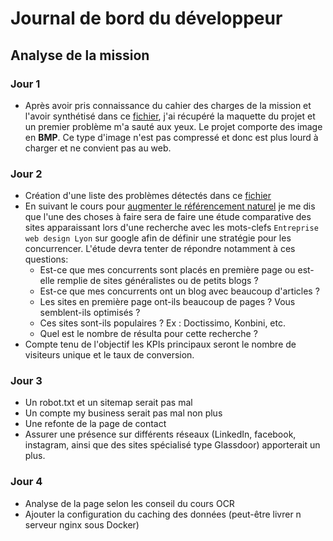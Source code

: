 # Journal de bord du développeur

## Analyse de la mission

### Jour 1
- Après avoir pris connaissance du cahier des charges de la mission et l'avoir synthétisé dans ce
[fichier](instruction.md), j'ai récupéré la maquette du projet et un premier problème m'a sauté aux
yeux. Le projet comporte des image en **BMP**. Ce type d'image n'est pas compressé et donc est plus
lourd à charger et ne convient pas au web.

### Jour 2
- Création d'une liste des problèmes détectés dans ce [fichier](problems.md)
- En suivant le cours pour [augmenter le référencement naturel](https://openclassrooms.com/fr/courses/5561431-augmentez-votre-trafic-grace-au-referencement-naturel-seo/5578336-analysez-la-pertinence-du-seo-pour-votre-organisation) je me dis que l'une des choses à faire
sera de faire une étude comparative des sites apparaissant lors d'une recherche avec les mots-clefs
`Entreprise web design Lyon` sur google afin de définir une stratégie pour les concurrencer. L'étude
devra tenter de répondre notamment à ces questions:
    - Est-ce que mes concurrents sont placés en première page ou est-elle remplie de sites généralistes ou de petits blogs  ?
    - Est-ce que mes concurrents ont un blog avec beaucoup d'articles ? 
    - Les sites en première page ont-ils beaucoup de pages ? Vous semblent-ils optimisés ? 
    - Ces sites sont-ils populaires ? Ex : Doctissimo, Konbini, etc.
    - Quel est le nombre de résulta pour cette recherche ?
- Compte tenu de l'objectif les KPIs principaux seront le nombre de visiteurs unique et le taux de conversion.

### Jour 3
- Un robot.txt et un sitemap serait pas mal
- Un compte my business serait pas mal non plus
- Une refonte de la page de contact
- Assurer une présence sur différents réseaux (LinkedIn, facebook, instagram, ainsi que des sites spécialisé type Glassdoor) apporterait un plus.

### Jour 4
- Analyse de la page selon les conseil du cours OCR
- Ajouter la configuration du caching des données (peut-être livrer n serveur nginx sous Docker)
